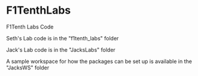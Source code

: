 # F1TenthLabs
F1Tenth Labs Code

Seth's Lab code is in the "f1tenth_labs" folder

Jack's Lab code is in the "JacksLabs" folder

A sample workspace for how the packages can be set up is available in the "JacksWS" folder
